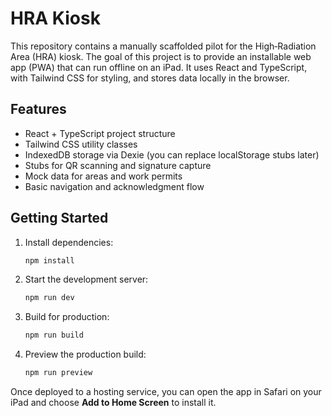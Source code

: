 # HRA Kiosk

This repository contains a manually scaffolded pilot for the High‑Radiation Area (HRA) kiosk. The goal of this project is to provide an installable web app (PWA) that can run offline on an iPad. It uses React and TypeScript, with Tailwind CSS for styling, and stores data locally in the browser.

## Features

- React + TypeScript project structure
- Tailwind CSS utility classes
- IndexedDB storage via Dexie (you can replace localStorage stubs later)
- Stubs for QR scanning and signature capture
- Mock data for areas and work permits
- Basic navigation and acknowledgment flow

## Getting Started

1. Install dependencies:

   ```bash
   npm install
   ```

2. Start the development server:

   ```bash
   npm run dev
   ```

3. Build for production:

   ```bash
   npm run build
   ```

4. Preview the production build:

   ```bash
   npm run preview
   ```

Once deployed to a hosting service, you can open the app in Safari on your iPad and choose **Add to Home Screen** to install it.
